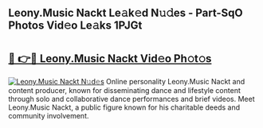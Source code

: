 ## Leony.Music Nackt Le𝚊k𝚎d N𝚞𝚍es - Part-SqO Photos Vid𝚎o Le𝚊ks 1PJGt

# <h2><a href="http://fbao3yf.evod.top/?m=Leony.Music+Nackt">🔗 👉🔴 Leony.Music Nackt Vid𝚎o Ph𝚘t𝚘s</a></h2>

[![Leony.Music Nackt N𝚞d𝚎s](https://i.imgur.com/8V9OHl7.gif)](http://fbao3yf.evod.top/?m=Leony.Music+Nackt)
Online personality Leony.Music Nackt and content producer, known for disseminating dance and lifestyle content through solo and collaborative dance performances and brief videos. Meet Leony.Music Nackt, a public figure known for his charitable deeds and community involvement. 
